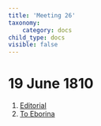 ```yaml
---
title: 'Meeting 26'
taxonomy:
    category: docs
child_type: docs
visible: false
---
```


# 19 June 1810

1. [Editorial](editorial)
2. [To Eborina](eborina)